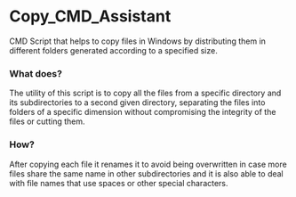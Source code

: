 # Copy_CMD_Assistant
CMD Script that helps to copy files in Windows by distributing them in different folders generated according to a specified size.

### What does?

The utility of this script is to copy all the files from a specific directory and its subdirectories to a second given directory, separating the files into folders of a specific dimension without compromising the integrity of the files or cutting them.

### How?

After copying each file it renames it to avoid being overwritten in case more files share the same name in other subdirectories and it is also able to deal with file names that use spaces or other special characters.
